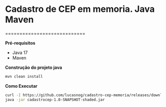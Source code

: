 # Cadastro de CEP em memoria. Java Maven

============================

**Pré-requisitos**

- Java 17
- Maven

**Construção do projeto java**

```bash
mvn clean install
```

**Como Executar**

```bash
curl -I https://github.com/lucasnog/cadastro-cep-memoria/releases/download/1.0-SNAPSHOT/cadastrocep-1.0-SNAPSHOT-shaded.jar
java -jar cadastrocep-1.0-SNAPSHOT-shaded.jar
```





